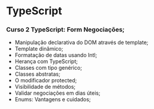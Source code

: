# TypeScript
### Curso 2 TypeScript: Form Negociações;
- Manipulação declarativa do DOM através de template;
- Template dinâmico;
- Formatação de datas usando Intl; 
- Herança com TypeScript;
- Classes com tipo genérico;
- Classes abstratas;
- O modificador protected;
- Visibilidade de métodos;
- Validar negociações em dias úteis;
- Enums: Vantagens e cuidados;

